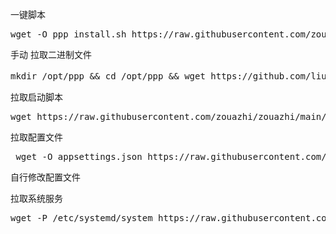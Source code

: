 一键脚本
<pre class="language-markup">wget -O ppp_install.sh https://raw.githubusercontent.com/zouazhi/zouazhi/main/ppp/ppp_install.sh && chmod +x ppp_install.sh && ./ppp_install.sh <code></code></pre>


手动
拉取二进制文件
<pre class="language-markup">mkdir /opt/ppp && cd /opt/ppp && wget https://github.com/liulilittle/openppp2/releases/latest/download/openppp2-linux-amd64.zip && unzip -o $(ls | grep -m1 'openppp2.*\.zip') ppp -d . && chmod +x ppp && echo "✅ ppp 安装/更新完成" && rm -f $(ls | grep -m1 'openppp2.*\.zip') <code></code></pre>

拉取启动脚本
 
<pre class="language-markup">wget https://raw.githubusercontent.com/zouazhi/zouazhi/main/ppp/config/ppp.sh && chmod +x ppp.sh <code></code></pre>

拉取配置文件
<pre class="language-markup"> wget -O appsettings.json https://raw.githubusercontent.com/zouazhi/zouazhi/main/ppp/config/appsettings.json <code></code></pre>
自行修改配置文件

拉取系统服务
<pre class="language-markup">wget -P /etc/systemd/system https://raw.githubusercontent.com/zouazhi/zouazhi/main/ppp/config/ppp.service && chmod +x /opt/ppp/ && chmod +x /opt/ppp/ppp && systemctl daemon-reload && systemctl enable ppp.service  && systemctl start ppp.service && systemctl status ppp.service<code></code></pre>
